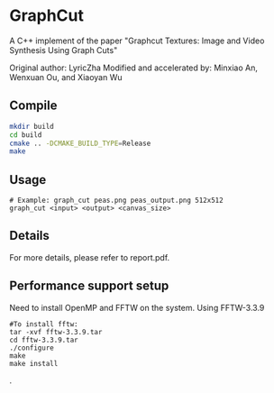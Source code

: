 # GraphCut
A C++ implement of the paper "Graphcut Textures: Image and Video Synthesis Using Graph Cuts"

Original author: LyricZha
Modified and accelerated by: Minxiao An, Wenxuan Ou, and Xiaoyan Wu

## Compile
```bash
mkdir build
cd build
cmake .. -DCMAKE_BUILD_TYPE=Release
make
```

## Usage

```
# Example: graph_cut peas.png peas_output.png 512x512
graph_cut <input> <output> <canvas_size>
```

## Details

For more details, please refer to report.pdf.



## Performance support setup

Need to install OpenMP and FFTW on the system.
Using FFTW-3.3.9

```
#To install fftw:
tar -xvf fftw-3.3.9.tar	
cd fftw-3.3.9.tar
./configure
make
make install
```

.

